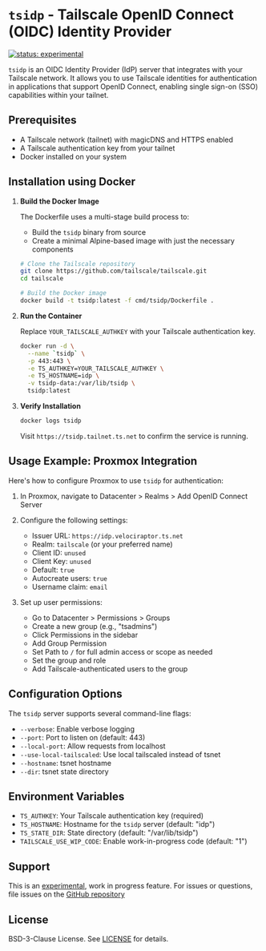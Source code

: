 # `tsidp` - Tailscale OpenID Connect (OIDC) Identity Provider

[![status: experimental](https://img.shields.io/badge/status-experimental-blue)](https://tailscale.com/kb/1167/release-stages/#experimental)

`tsidp` is an OIDC Identity Provider (IdP) server that integrates with your Tailscale network. It allows you to use Tailscale identities for authentication in applications that support OpenID Connect, enabling single sign-on (SSO) capabilities within your tailnet.

## Prerequisites

- A Tailscale network (tailnet) with magicDNS and HTTPS enabled
- A Tailscale authentication key from your tailnet
- Docker installed on your system

## Installation using Docker

1. **Build the Docker Image**

   The Dockerfile uses a multi-stage build process to:
   - Build the `tsidp` binary from source
   - Create a minimal Alpine-based image with just the necessary components

   ```bash
   # Clone the Tailscale repository
   git clone https://github.com/tailscale/tailscale.git
   cd tailscale
   ```

   ```bash
   # Build the Docker image
   docker build -t tsidp:latest -f cmd/tsidp/Dockerfile .
   ```

2. **Run the Container**

   Replace `YOUR_TAILSCALE_AUTHKEY` with your Tailscale authentication key.

   ```bash
   docker run -d \
     --name `tsidp` \
     -p 443:443 \
     -e TS_AUTHKEY=YOUR_TAILSCALE_AUTHKEY \
     -e TS_HOSTNAME=idp \
     -v tsidp-data:/var/lib/tsidp \
     tsidp:latest
   ```

3. **Verify Installation**
   ```bash
   docker logs tsidp
   ```

   Visit `https://tsidp.tailnet.ts.net` to confirm the service is running.

## Usage Example: Proxmox Integration

Here's how to configure Proxmox to use `tsidp` for authentication:

1. In Proxmox, navigate to Datacenter > Realms > Add OpenID Connect Server

2. Configure the following settings:
   - Issuer URL: `https://idp.velociraptor.ts.net`
   - Realm: `tailscale` (or your preferred name)
   - Client ID: `unused`
   - Client Key: `unused`
   - Default: `true`
   - Autocreate users: `true`
   - Username claim: `email`

3. Set up user permissions:
   - Go to Datacenter > Permissions > Groups
   - Create a new group (e.g., "tsadmins")
   - Click Permissions in the sidebar
   - Add Group Permission
   - Set Path to `/` for full admin access or scope as needed
   - Set the group and role
   - Add Tailscale-authenticated users to the group

## Configuration Options

The `tsidp` server supports several command-line flags:

- `--verbose`: Enable verbose logging
- `--port`: Port to listen on (default: 443)
- `--local-port`: Allow requests from localhost
- `--use-local-tailscaled`: Use local tailscaled instead of tsnet
- `--hostname`: tsnet hostname
- `--dir`: tsnet state directory

## Environment Variables

- `TS_AUTHKEY`: Your Tailscale authentication key (required)
- `TS_HOSTNAME`: Hostname for the `tsidp` server (default: "idp")
- `TS_STATE_DIR`: State directory (default: "/var/lib/tsidp")
- `TAILSCALE_USE_WIP_CODE`: Enable work-in-progress code (default: "1")

## Support

This is an [experimental](https://tailscale.com/kb/1167/release-stages#experimental), work in progress feature. For issues or questions, file issues on the [GitHub repository](https://github.com/tailscale/tailscale)

## License

BSD-3-Clause License. See [LICENSE](../../LICENSE) for details.
